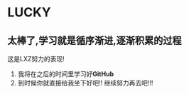 # LUCKY
## 太棒了,学习就是循序渐进,逐渐积累的过程
这是LXZ努力的表现!
1. 我将在之后的时间里学习好**GitHub**
2. 到时候你就直接给我坐下好吧!!
继续努力再去吧!!!
